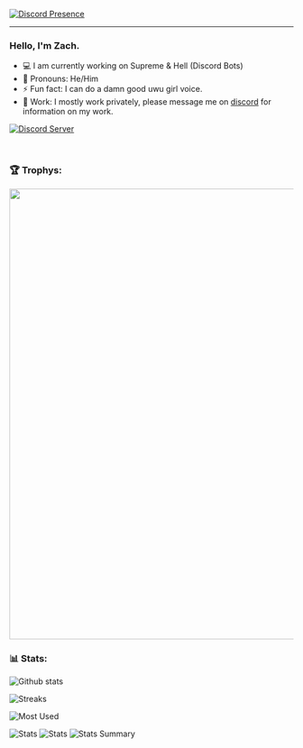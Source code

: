 [![Discord Presence](https://lanyard.cnrad.dev/api/508372340904558603)](https://discord.com/users/508372340904558603)

---

### Hello, I'm Zach.

- 💻 I am currently working on Supreme & Hell (Discord Bots)
- 🙂 Pronouns: He/Him
- ⚡ Fun fact: I can do a damn good uwu girl voice.
- 💼 Work: I mostly work privately, please message me on [discord](https://discord.com/users/508372340904558603/) for information on my work.

[![Discord Server](https://img.shields.io/discord/708607643987476480?color=7289DA&logo=discord&style=for-the-badge&label=Supreme)](https://discord.gg/supreme)

<br/>

### 🏆 Trophys:
<a href="https://github.com/ryo-ma/github-profile-trophy">
  <img width=800 src="https://github-profile-trophy.vercel.app/?username=luna761&column=8&theme=discord&no-frame=true&no-bg=true"/>
</a>


### 📊 Stats:
![Github stats](https://github-readme-stats.vercel.app/api?username=luna761&theme=radical&show_icons=true&count_private=true)
  
![Streaks](https://github-readme-streak-stats.herokuapp.com/?user=luna761&hide_border=true&theme=tokyonight)

![Most Used](https://github-readme-stats.vercel.app/api/top-langs/?username=LUNA761&hide_border=true&theme=blue-green)
 
![Stats](https://github-profile-summary-cards.vercel.app/api/cards/repos-per-language?username=luna761&theme=solarized_dark)
![Stats](https://github-profile-summary-cards.vercel.app/api/cards/most-commit-language?username=luna761&theme=solarized_dark)
![Stats Summary](https://github-profile-summary-cards.vercel.app/api/cards/profile-details?username=luna761&theme=solarized_dark)
